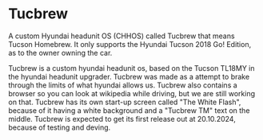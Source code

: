 # Tucbrew
A custom Hyundai headunit OS (CHHOS) called Tucbrew that means Tucson Homebrew.
It only supports the Hyundai Tucson 2018 Go! Edition, as to the owner owning the car.

Tucbrew is a custom hyundai headunit os, based on the Tucson TL18MY in the hyundai headunit upgrader. Tucbrew was made as a attempt to brake through the limits of what hyundai allows us. Tucbrew also contains a browser so you can look at wikipedia while driving, but we are still working on that. Tucbrew has its own start-up screen called "The White Flash", because of it having a white background and a "Tucbrew TM" text on the middle. Tucbrew is expected to get its first release out at 20.10.2024, because of testing and deving.
